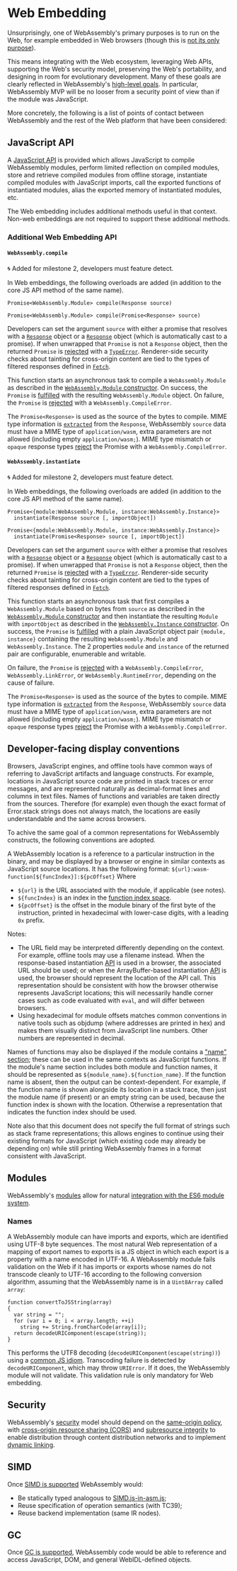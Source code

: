 # Web Embedding

Unsurprisingly, one of WebAssembly's primary purposes is to run on the Web,
for example embedded in Web browsers (though this is
[not its only purpose](NonWeb.md)).

This means integrating with the Web ecosystem, leveraging Web APIs, supporting
the Web's security model, preserving the Web's portability, and designing in
room for evolutionary development. Many of these goals are clearly
reflected in WebAssembly's [high-level goals](HighLevelGoals.md). In
particular, WebAssembly MVP will be no looser from a security point of view
than if the module was JavaScript.

More concretely, the following is a list of points of contact between WebAssembly
and the rest of the Web platform that have been considered:

## JavaScript API

A [JavaScript API](JS.md) is provided which allows JavaScript to compile
WebAssembly modules, perform limited reflection on compiled modules, store
and retrieve compiled modules from offline storage, instantiate compiled modules
with JavaScript imports, call the exported functions of instantiated modules,
alias the exported memory of instantiated modules, etc.

The Web embedding includes additional methods useful in that context.
Non-web embeddings are not required to support these additional methods.

### Additional Web Embedding API

#### `WebAssembly.compile`

:cyclone: Added for milestone 2, developers must feature detect.

In Web embeddings, the following overloads are added (in addition to the core
JS API method of the same name).

```
Promise<WebAssembly.Module> compile(Response source)

Promise<WebAssembly.Module> compile(Promise<Response> source)
```

Developers can set the argument `source` with either a promise that resolves
with a
[`Response`](https://fetch.spec.whatwg.org/#response-class)
object or a
[`Response`](https://fetch.spec.whatwg.org/#response-class)
object (which is automatically cast to a
promise).
If when unwrapped that `Promise` is not a `Response` object, then the returned `Promise` is
[rejected](http://tc39.github.io/ecma262/#sec-rejectpromise)
with a [`TypeError`](https://tc39.github.io/ecma262/#sec-native-error-types-used-in-this-standard-typeerror).
Renderer-side
security checks about tainting for cross-origin content are tied to the types
of filtered responses defined in
[`Fetch`](https://fetch.spec.whatwg.org/#concept-fetch).

This function starts an asynchronous task to compile a `WebAssembly.Module`
as described in the [`WebAssembly.Module` constructor](#webassemblymodule-constructor).
On success, the `Promise` is [fulfilled](http://tc39.github.io/ecma262/#sec-fulfillpromise)
with the resulting `WebAssembly.Module` object. On failure, the `Promise` is
[rejected](http://tc39.github.io/ecma262/#sec-rejectpromise) with a
`WebAssembly.CompileError`.

The `Promise<Response>` is used as the source of the bytes to compile.
MIME type information is
[`extracted`](https://fetch.spec.whatwg.org/#concept-header-extract-mime-type)
from the `Response`, WebAssembly `source` data must have a MIME type of `application/wasm`,
extra parameters are not allowed (including empty `application/wasm;`).
MIME type mismatch or `opaque` response types
[reject](http://tc39.github.io/ecma262/#sec-rejectpromise) the Promise with a
`WebAssembly.CompileError`.

#### `WebAssembly.instantiate`

:cyclone: Added for milestone 2, developers must feature detect.

In Web embeddings, the following overloads are added (in addition to the core
JS API method of the same name).

```
Promise<{module:WebAssembly.Module, instance:WebAssembly.Instance}>
  instantiate(Response source [, importObject])

Promise<{module:WebAssembly.Module, instance:WebAssembly.Instance}>
  instantiate(Promise<Response> source [, importObject])
```

Developers can set the argument `source` with either a promise that resolves
with a
[`Response`](https://fetch.spec.whatwg.org/#response-class)
object or a
[`Response`](https://fetch.spec.whatwg.org/#response-class)
object (which is automatically cast to a
promise).
If when unwrapped that `Promise` is not a `Response` object, then the returned `Promise` is
[rejected](http://tc39.github.io/ecma262/#sec-rejectpromise)
with a [`TypeError`](https://tc39.github.io/ecma262/#sec-native-error-types-used-in-this-standard-typeerror).
Renderer-side
security checks about tainting for cross-origin content are tied to the types
of filtered responses defined in
[`Fetch`](https://fetch.spec.whatwg.org/#concept-fetch).

This function starts an asynchronous task that first compiles a `WebAssembly.Module`
based on bytes from `source` as described in
the [`WebAssembly.Module` constructor](#webassemblymodule-constructor)
and then instantiate the resulting `Module` with `importObject` as described in the
[`WebAssembly.Instance` constructor](#webassemblyinstance-constructor).
On success, the `Promise` is [fulfilled](http://tc39.github.io/ecma262/#sec-fulfillpromise)
with a plain JavaScript object pair `{module, instance}` containing the resulting
`WebAssembly.Module` and `WebAssembly.Instance`. The 2 properties `module` and `instance` of the returned pair are  configurable, enumerable and writable.

On failure, the `Promise` is
[rejected](http://tc39.github.io/ecma262/#sec-rejectpromise) with a
`WebAssembly.CompileError`, `WebAssembly.LinkError`, or `WebAssembly.RuntimeError`, depending on the cause of failure.

The `Promise<Response>` is used as the source of the bytes to compile.
MIME type information is
[`extracted`](https://fetch.spec.whatwg.org/#concept-header-extract-mime-type)
from the `Response`, WebAssembly `source` data must have a MIME type of `application/wasm`,
extra parameters are not allowed (including empty `application/wasm;`).
MIME type mismatch or `opaque` response types
[reject](http://tc39.github.io/ecma262/#sec-rejectpromise) the Promise with a
`WebAssembly.CompileError`.

## Developer-facing display conventions

Browsers, JavaScript engines, and offline tools have common ways of referring to
JavaScript artifacts and language constructs. For example, locations in
JavaScript source code are printed in stack traces or error messages, and are
represented naturally as decimal-format lines and columns in text files. Names
of functions and variables are taken directly from the sources. Therefore (for
example) even though the exact format of Error.stack strings does not always
match, the locations are easily understandable and the same across browsers.

To achive the same goal of a common representations for WebAssembly constructs, the
following conventions are adopted.

A WebAssembly location is a reference to a particular instruction in the binary, and may be
displayed by a browser or engine in similar contexts as JavaScript source locations.
It has the following format:
`${url}:wasm-function[${funcIndex}]:${pcOffset}`
Where
* `${url}` is the URL associated with the module, if applicable (see notes).
* `${funcIndex}` is an index in the [function index space](Modules.md#function-index-space).
* `${pcOffset}` is the offset in the module binary of the first byte
  of the instruction, printed in hexadecimal with lower-case digits,
  with a leading `0x` prefix.

Notes:
* The URL field may be interpreted differently depending on the
context. For example, offline tools may use a filename instead.
When the response-based
instantiation [API](#additional-web-embedding-api) is used in a
browser, the associated URL should be used; or when the
ArrayBuffer-based instantiation
[API](JS.md#webassembly-instantiate) is used, the browser should represent
the location of the API call.  This representation should be consistent with how
the browser otherwise represents JavaScript locations; this will necessarily
handle corner cases such as code evaluated with `eval`, and will differ between
browsers.
* Using hexadecimal for module offsets matches common conventions in native tools
such as objdump (where addresses are printed in hex) and makes them visually
distinct from JavaScript line numbers. Other numbers are represented in decimal.

Names of functions may also be displayed if the module contains a
["name" section](BinaryEncoding.md#name-section);
these can be used in the same contexts as JavaScript functions.
If the module's name section includes both module and function names, it
should be represented as `${module_name}.${function_name}`.
If the function name is absent, then the output can be context-dependent.
For example, if the function name is shown alongside its location in a
stack trace, then just the module name (if present) or an empty string
can be used, because the function index is shown with the location.
Otherwise a representation that indicates the function index should be
used.

Note also that this document does
not specify the full format of strings such as stack frame representations;
this allows engines to continue using their existing formats for JavaScript
(which existing code may already be depending on) while still printing
WebAssembly frames in a format consistent with JavaScript.

## Modules

WebAssembly's [modules](Modules.md) allow for natural [integration with
the ES6 module system](Modules.md#integration-with-es6-modules).

### Names

A WebAssembly module can have imports and exports, which are identified using
UTF-8 byte sequences. The most natural Web representation of a mapping of export
names to exports is a JS object in which each export is a property with a name
encoded in UTF-16. A WebAssembly module fails validation on the Web if it has
imports or exports whose names do not transcode cleanly to UTF-16 according to
the following conversion algorithm, assuming that the WebAssembly name is in a
`Uint8Array` called `array`:

```
function convertToJSString(array)
{
  var string = "";
  for (var i = 0; i < array.length; ++i)
    string += String.fromCharCode(array[i]);
  return decodeURIComponent(escape(string));
}
```

This performs the UTF8 decoding (`decodeURIComponent(escape(string))`) using
a [common JS idiom](http://monsur.hossa.in/2012/07/20/utf-8-in-javascript.html).
Transcoding failure is detected by `decodeURIComponent`, which may throw
`URIError`. If it does, the WebAssembly module will not validate. This validation
rule is only mandatory for Web embedding.

## Security

WebAssembly's [security](Security.md) model should depend on the
[same-origin policy][], with [cross-origin resource sharing (CORS)][] and
[subresource integrity][] to enable distribution through content
distribution networks and to implement [dynamic linking](DynamicLinking.md).

## SIMD

Once [SIMD is supported](FutureFeatures.md#fixed-width-simd) WebAssembly would:

* Be statically typed analogous to [SIMD.js-in-asm.js][];
* Reuse specification of operation semantics (with TC39);
* Reuse backend implementation (same IR nodes).

## GC

Once [GC is supported](GC.md), WebAssembly code would be able to reference
and access JavaScript, DOM, and general WebIDL-defined objects.

  [same-origin policy]: https://www.w3.org/Security/wiki/Same_Origin_Policy
  [cross-origin resource sharing (CORS)]: https://www.w3.org/TR/cors/
  [subresource integrity]: https://www.w3.org/TR/SRI/
  [SIMD.js-in-asm.js]: http://discourse.specifiction.org/t/request-for-comments-simd-js-in-asm-js
